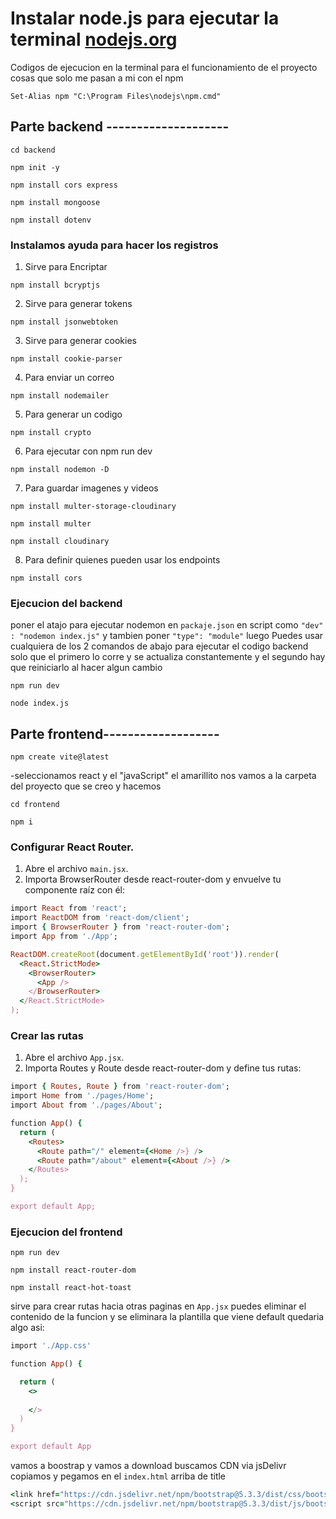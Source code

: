 # Instalar node.js para ejecutar la terminal [nodejs.org](https://nodejs.org/es)

Codigos de ejecucion en la terminal para el funcionamiento de el proyecto
cosas que solo me pasan a mi con el npm
```
Set-Alias npm "C:\Program Files\nodejs\npm.cmd"
```

## Parte backend --------------------
```
cd backend
```
```
npm init -y
```
```
npm install cors express
```
```
npm install mongoose
```
```
npm install dotenv
```
### Instalamos ayuda para hacer los registros

1. Sirve para Encriptar
```
npm install bcryptjs
```
2. Sirve para generar tokens
```
npm install jsonwebtoken
```
3. Sirve para generar cookies
```
npm install cookie-parser
```
4. Para enviar un correo
```
npm install nodemailer
```
5. Para generar un codigo
```
npm install crypto
```
6. Para ejecutar con npm run dev
```
npm install nodemon -D
```
7. Para guardar imagenes y videos
```
npm install multer-storage-cloudinary
```
```
npm install multer
```
```
npm install cloudinary
```
8. Para definir quienes pueden usar los endpoints
```
npm install cors
```
### Ejecucion del backend
 poner el atajo para ejecutar nodemon en ```packaje.json``` en script como ```"dev" : "nodemon index.js"``` y tambien poner ```"type": "module"``` luego
 Puedes usar cualquiera de los 2 comandos de abajo para ejecutar el codigo backend solo que el primero lo corre y se actualiza constantemente y el segundo hay que reiniciarlo al hacer algun cambio
 ```
 npm run dev
```
```
node index.js
```

## Parte frontend-------------------
```
npm create vite@latest
```
-seleccionamos react y el "javaScript"  el amarillito
nos vamos a la carpeta del proyecto que se creo y hacemos
```
cd frontend
```
```
npm i
```


### Configurar React Router.
1. Abre el archivo ```main.jsx```.
2. Importa BrowserRouter desde react-router-dom y envuelve tu componente raíz con él:
   
```ruby
import React from 'react';
import ReactDOM from 'react-dom/client';
import { BrowserRouter } from 'react-router-dom';
import App from './App';

ReactDOM.createRoot(document.getElementById('root')).render(
  <React.StrictMode>
    <BrowserRouter>
      <App />
    </BrowserRouter>
  </React.StrictMode>
);
```
### Crear las rutas
1. Abre el archivo ```App.jsx```.
2. Importa Routes y Route desde react-router-dom y define tus rutas:
```ruby
import { Routes, Route } from 'react-router-dom';
import Home from './pages/Home';
import About from './pages/About';

function App() {
  return (
    <Routes>
      <Route path="/" element={<Home />} />
      <Route path="/about" element={<About />} />
    </Routes>
  );
}

export default App;
```
### Ejecucion del frontend
```
npm run dev
```
```
npm install react-router-dom
```
```
npm install react-hot-toast
```
sirve para crear rutas hacia otras paginas
en ```App.jsx``` puedes eliminar el contenido de la funcion y se eliminara la plantilla que viene default
quedaria algo asi:

```ruby
import './App.css'

function App() {

  return (
    <>
      
    </>
  )
}

export default App
```

vamos a boostrap y vamos a download buscamos CDN via jsDelivr 
copiamos y pegamos en el ```index.html``` arriba de title

```ruby
<link href="https://cdn.jsdelivr.net/npm/bootstrap@5.3.3/dist/css/bootstrap.min.css" rel="stylesheet" integrity="sha384-QWTKZyjpPEjISv5WaRU9OFeRpok6YctnYmDr5pNlyT2bRjXh0JMhjY6hW+ALEwIH" crossorigin="anonymous">
<script src="https://cdn.jsdelivr.net/npm/bootstrap@5.3.3/dist/js/bootstrap.bundle.min.js" integrity="sha384-YvpcrYf0tY3lHB60NNkmXc5s9fDVZLESaAA55NDzOxhy9GkcIdslK1eN7N6jIeHz" crossorigin="anonymous"></script>
```
